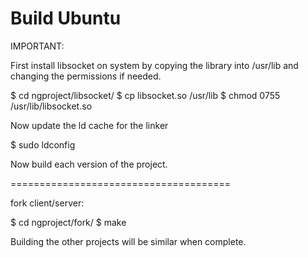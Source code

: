 # Build Ubuntu

IMPORTANT:

First install libsocket on system by copying the library into /usr/lib and changing the permissions if needed.

$ cd ngproject/libsocket/
$ cp libsocket.so /usr/lib
$ chmod 0755 /usr/lib/libsocket.so

Now update the ld cache for the linker

$ sudo ldconfig

Now build each version of the project.

======================================

fork client/server:

$ cd ngproject/fork/<version>
$ make


Building the other projects will be similar when complete. 
